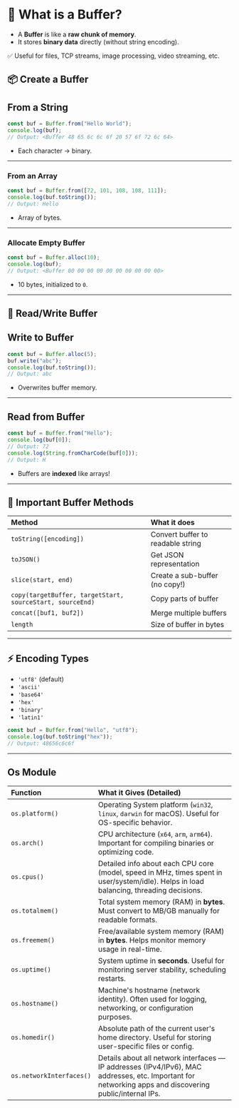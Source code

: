 # 💾 What is a Buffer?

- A **Buffer** is like a **raw chunk of memory**.
- It stores **binary data** directly (without string encoding).

✅ Useful for files, TCP streams, image processing, video streaming, etc.

## 📦 Create a Buffer

## From a String

```javascript
const buf = Buffer.from("Hello World");
console.log(buf);
// Output: <Buffer 48 65 6c 6c 6f 20 57 6f 72 6c 64>
```

- Each character → binary.

---

### From an Array

```javascript
const buf = Buffer.from([72, 101, 108, 108, 111]);
console.log(buf.toString());
// Output: Hello
```

- Array of bytes.

---

### Allocate Empty Buffer

```javascript
const buf = Buffer.alloc(10);
console.log(buf);
// Output: <Buffer 00 00 00 00 00 00 00 00 00 00>
```

- 10 bytes, initialized to `0`.

---

## 🔎 Read/Write Buffer

## Write to Buffer

```javascript
const buf = Buffer.alloc(5);
buf.write("abc");
console.log(buf.toString());
// Output: abc
```

- Overwrites buffer memory.

---

## Read from Buffer

```javascript
const buf = Buffer.from("Hello");
console.log(buf[0]);
// Output: 72
console.log(String.fromCharCode(buf[0]));
// Output: H
```

- Buffers are **indexed** like arrays!

---

## 🧠 Important Buffer Methods

| Method                                                    | What it does                      |
| :-------------------------------------------------------- | :-------------------------------- |
| `toString([encoding])`                                    | Convert buffer to readable string |
| `toJSON()`                                                | Get JSON representation           |
| `slice(start, end)`                                       | Create a sub-buffer (no copy!)    |
| `copy(targetBuffer, targetStart, sourceStart, sourceEnd)` | Copy parts of buffer              |
| `concat([buf1, buf2])`                                    | Merge multiple buffers            |
| `length`                                                  | Size of buffer in bytes           |

---

## ⚡ Encoding Types

- `'utf8'` (default)
- `'ascii'`
- `'base64'`
- `'hex'`
- `'binary'`
- `'latin1'`

```javascript
const buf = Buffer.from("Hello", "utf8");
console.log(buf.toString("hex"));
// Output: 48656c6c6f
```

---

## Os Module

| Function                 | What it Gives (Detailed)                                                                                                                                |
| :----------------------- | :------------------------------------------------------------------------------------------------------------------------------------------------------ |
| `os.platform()`          | Operating System platform (`win32`, `linux`, `darwin` for macOS). Useful for OS-specific behavior.                                                      |
| `os.arch()`              | CPU architecture (`x64`, `arm`, `arm64`). Important for compiling binaries or optimizing code.                                                          |
| `os.cpus()`              | Detailed info about each CPU core (model, speed in MHz, times spent in user/system/idle). Helps in load balancing, threading decisions.                 |
| `os.totalmem()`          | Total system memory (RAM) in **bytes**. Must convert to MB/GB manually for readable formats.                                                            |
| `os.freemem()`           | Free/available system memory (RAM) in **bytes**. Helps monitor memory usage in real-time.                                                               |
| `os.uptime()`            | System uptime in **seconds**. Useful for monitoring server stability, scheduling restarts.                                                              |
| `os.hostname()`          | Machine's hostname (network identity). Often used for logging, networking, or configuration purposes.                                                   |
| `os.homedir()`           | Absolute path of the current user's home directory. Useful for storing user-specific files or config.                                                   |
| `os.networkInterfaces()` | Details about all network interfaces — IP addresses (IPv4/IPv6), MAC addresses, etc. Important for networking apps and discovering public/internal IPs. |
